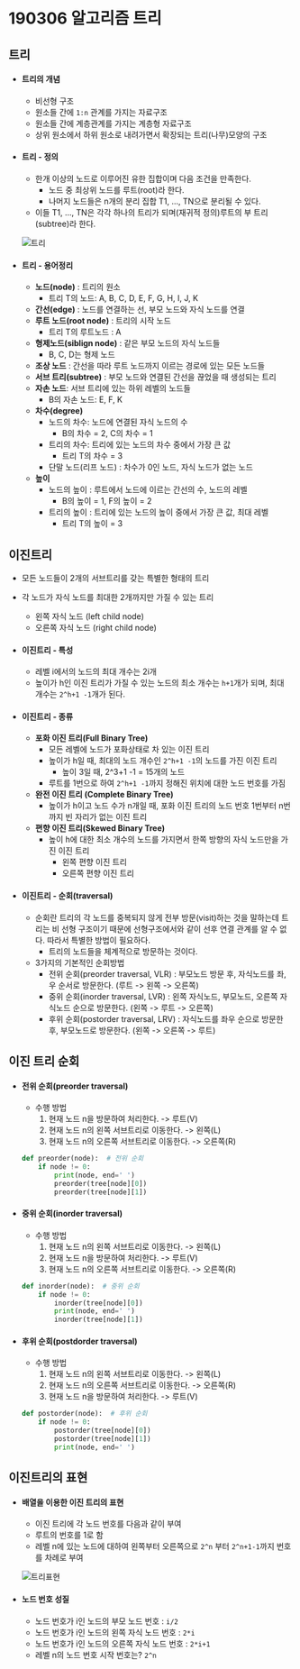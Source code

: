 # 190306 알고리즘 트리

## 트리

* #### 트리의 개념

  * 비선형 구조
  * 원소들 간에 `1:n` 관계를 가지는 자료구조
  * 원소들 간에 계층관계를 가지는 계층형 자료구조
  * 상위 원소에서 하위 원소로 내려가면서 확장되는 트리(나무)모양의 구조



* #### 트리 - 정의

  * 한개 이상의 노드로 이루어진 유한 집합이며 다음 조건을 만족한다.
    * 노드 중 최상위 노드를 루트(root)라 한다.
    * 나머지 노드들은 n개의 분리 집합 T1, ..., TN으로 분리될 수 있다.
  * 이들 T1, ..., TN은 각각 하나의 트리가 되며(재귀적 정의)루트의 부 트리(subtree)라 한다.

  ![트리](C:\Users\kig95\Desktop\Til\image\트리.png)



* #### 트리 - 용어정리

  * **노드(node)** : 트리의 원소
    * 트리 T의 노드: A, B, C, D, E, F, G, H, I, J, K
  * **간선(edge)** : 노드를 연결하는 선, 부모 노드와 자식 노드를 연결
  * **루트 노드(root node)** : 트리의 시작 노드
    * 트리 T의 루트노드 : A
  * **형제노드(siblign node)** : 같은 부모 노드의 자식 노드들
    * B, C, D는 형제 노드
  * **조상 노드** : 간선을 따라 루트 노드까지 이르는 경로에 있는 모든 노드들
  * **서브 트리(subtree)** : 부모 노드와 연결된 간선을 끊었을 때 생성되는 트리
  * **자손 노드**: 서브 트리에 있는 하위 레벨의 노드들
    * B의 자손 노드: E, F, K
  * **차수(degree)**
    * 노드의 차수: 노드에 연결된 자식 노드의 수
      * B의 차수 = 2, C의 차수 = 1
    * 트리의 차수: 트리에 있는 노드의 차수 중에서 가장 큰 값
      * 트리 T의 차수 = 3
    * 단말 노드(리프 노드) : 차수가 0인 노드, 자식 노드가 없는 노드
  * **높이**
    * 노드의 높이 : 루트에서 노드에 이르는 간선의 수, 노드의 레벨
      * B의 높이 = 1, F의 높이 = 2
    * 트리의 높이 : 트리에 있는 노드의 높이 중에서 가장 큰 값, 최대 레벨
      * 트리 T의 높이 = 3



## 이진트리

* 모든 노드들이 2개의 서브트리를 갖는 특별한 형태의 트리
* 각 노드가 자식 노드를 최대한 2개까지만 가질 수 있는 트리
  * 왼쪽 자식 노드 (left child node)
  * 오른쪽 자식 노드 (right child node)



* #### 이진트리 - 특성

  * 레벨 i에서의 노드의 최대 개수는 2i개
  * 높이가 h인 이진 트리가 가질 수 있는 노드의 최소 개수는 `h+1`개가 되며, 최대 개수는 `2^h+1 -1`개가 된다.



* #### 이진트리 - 종류

  * **포화 이진 트리(Full Binary Tree)**
    * 모든 레벨에 노드가 포화상태로 차 있는 이진 트리
    * 높이가 h일 때, 최대의 노드 개수인 `2^h+1 -1`의 노드를 가진 이진 트리 
      * 높이 3일 때, 2^3+1 -1 = 15개의 노드
    * 루트를 1번으로 하여 `2^h+1 -1`까지 정해진 위치에 대한 노드 번호를 가짐
  * **완전 이진 트리 (Complete Binary Tree)**
    * 높이가 h이고 노드 수가 n개일 때, 포화 이진 트리의 노드 번호 1번부터 n번까지 빈 자리가 없는 이진 트리
  * **편향 이진 트리(Skewed Binary Tree)**
    * 높이 h에 대한 최소 개수의 노드를 가지면서 한쪽 방향의 자식 노드만을 가진 이진 트리
      * 왼쪽 편향 이진 트리
      * 오른쪽 편향 이진 트리



* #### 이진트리 - 순회(traversal)

  * 순회란 트리의 각 노드를 중복되지 않게 전부 방문(visit)하는 것을 말하는데 트리는 비 선형 구조이기 때문에 선형구조에서와 같이 선후 연결 관계를 알 수 없다. 따라서 특별한 방법이 필요하다.
    * 트리의 노드들을 체계적으로 방문하는 것이다.
  * 3가지의 기본적인 순회방법
    * 전위 순회(preorder traversal, VLR) : 부모노드 방문 후, 자식노드를 좌, 우 순서로 방문한다. (루트 -> 왼쪽 -> 오른쪽)
    * 중위 순회(inorder traversal, LVR) : 왼쪽 자식노드, 부모노드, 오른쪽 자식노드 순으로 방문한다. (왼쪽 -> 루트 -> 오른쪽)
    * 후위 순회(postorder traversal, LRV) : 자식노드를 좌우 순으로 방문한 후, 부모노드로 방문한다. (왼쪽 -> 오른쪽 -> 루트)



## 이진 트리 순회

* #### 전위 순회(preorder traversal)

  * 수행 방법
    1. 현재 노드 n을 방문하여 처리한다. -> 루트(V)
    2. 현재 노드 n의 왼쪽 서브트리로 이동한다. -> 왼쪽(L)
    3. 현재 노드 n의 오른쪽 서브트리로 이동한다. -> 오른쪽(R)

  ```python
  def preorder(node):  # 전위 순회
      if node != 0:
          print(node, end=' ')
          preorder(tree[node][0])
          preorder(tree[node][1])
  ```

* #### 중위 순회(inorder traversal)

  * 수행 방법
    1. 현재 노드 n의 왼쪽 서브트리로 이동한다. -> 왼쪽(L)
    2. 현재 노드 n을 방문하여 처리한다. -> 루트(V)
    3. 현재 노드 n의 오른쪽 서브트리로 이동한다. -> 오른쪽(R)

  ```python
  def inorder(node):  # 중위 순회
      if node != 0:
          inorder(tree[node][0])
          print(node, end=' ')
          inorder(tree[node][1])
  ```

* #### 후위 순회(postdorder traversal)

  * 수행 방법
    1. 현재 노드 n의 왼쪽 서브트리로 이동한다. -> 왼쪽(L)
    2. 현재 노드 n의 오른쪽 서브트리로 이동한다. -> 오른쪽(R)
    3. 현재 노드 n을 방문하여 처리한다. -> 루트(V)

  ```python
  def postorder(node):  # 후위 순회
      if node != 0:
          postorder(tree[node][0])
          postorder(tree[node][1])
          print(node, end=' ')
  ```


## 이진트리의 표현

* #### 배열을 이용한 이진 트리의 표현

  * 이진 트리에 각 노드 번호를 다음과 같이 부여
  * 루트의 번호를 1로 함
  * 레벨 n에 있는 노드에 대하여 왼쪽부터 오른쪽으로 `2^n` 부터 `2^n+1-1`까지 번호를 차례로 부여

  ![트리표현](C:\Users\kig95\Desktop\Til\image\트리표현.png)

* #### 노드 번호 성질

  * 노드 번호가 i인 노드의 부모 노드 번호 : `i/2`
  * 노드 번호가 i인 노드의 왼쪽 자식 노드 번호 : `2*i`
  * 노드 번호가 i인 노드의 오른쪽 자식 노드 번호 : `2*i+1`
  * 레벨 n의 노드 번호 시작 번호는? `2^n`
